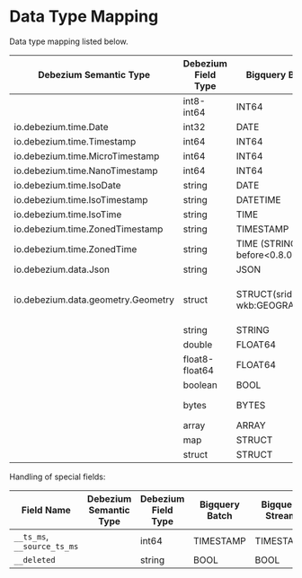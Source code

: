 # Data Type Mapping

Data type mapping listed below.

| Debezium Semantic Type             | Debezium Field Type | Bigquery Batch                    | Bigquery Stream                   | Notes                           |
|------------------------------------|---------------------|-----------------------------------|-----------------------------------|---------------------------------|
|                                    | int8-int64          | INT64                             | INT64                             |                                 |
| io.debezium.time.Date              | int32               | DATE                              | DATE                              |                                 |
| io.debezium.time.Timestamp         | int64               | INT64                             | INT64                             |                                 |
| io.debezium.time.MicroTimestamp    | int64               | INT64                             | INT64                             |                                 |
| io.debezium.time.NanoTimestamp     | int64               | INT64                             | INT64                             |                                 |
| io.debezium.time.IsoDate           | string              | DATE                              | DATE                              |                                 |
| io.debezium.time.IsoTimestamp      | string              | DATETIME                          | DATETIME                          |                                 |
| io.debezium.time.IsoTime           | string              | TIME                              | TIME                              |                                 |
| io.debezium.time.ZonedTimestamp    | string              | TIMESTAMP                         | TIMESTAMP                         |                                 |
| io.debezium.time.ZonedTime         | string              | TIME (STRING before<0.8.0.Beta)   | TIME (STRING before <0.8.0.Beta)  |                                 |
| io.debezium.data.Json              | string              | JSON                              | JSON                              |                                 |
| io.debezium.data.geometry.Geometry | struct              | STRUCT(srid:INT64, wkb:GEOGRAPHY) | STRUCT(srid:INT64, wkb:GEOGRAPHY) | version `0.8.0.Beta` and above. |
|                                    | string              | STRING                            | STRING                            |                                 |
|                                    | double              | FLOAT64                           | FLOAT64                           |                                 |
|                                    | float8-float64      | FLOAT64                           | FLOAT64                           |                                 |
|                                    | boolean             | BOOL                              | BOOL                              |                                 |
|                                    | bytes               | BYTES                             | BYTES (STRING before <0.8.0.Beta) |                                 |
|                                    | array               | ARRAY                             | ARRAY                             |                                 |
|                                    | map                 | STRUCT                            | STRUCT                            |                                 |
|                                    | struct              | STRUCT                            | STRUCT                            |                                 |

Handling of special fields:

| Field Name                  | Debezium Semantic Type | Debezium Field Type | Bigquery Batch | Bigquery Stream | Notes |
|-----------------------------|------------------------|---------------------|----------------|-----------------|-------|
| `__ts_ms`, `__source_ts_ms` |                        | int64               | TIMESTAMP      | TIMESTAMP       |       |
| `__deleted`                 |                        | string              | BOOL           | BOOL            |       |